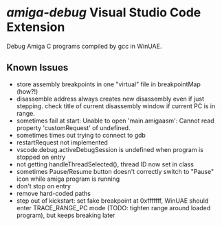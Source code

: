 # _amiga-debug_ Visual Studio Code Extension

Debug Amiga C programs compiled by gcc in WinUAE.

## Known Issues

* store assembly breakpoints in one "virtual" file in breakpointMap (how?!)
* disassemble address always creates new disassembly even if just stepping. check title of current disassembly window if current PC is in range.
* sometimes fail at start: Unable to open 'main.amigaasm': Cannot read property 'customRequest' of undefined.
* sometimes times out trying to connect to gdb
* restartRequest not implemented
* vscode.debug.activeDebugSession is undefined when program is stopped on entry
* not getting handleThreadSelected(), thread ID now set in class
* sometimes Pause/Resume button doesn't correctly switch to "Pause" icon while amiga program is running
* don't stop on entry
* remove hard-coded paths
* step out of kickstart: set fake breakpoint at 0xfffffff, WinUAE should enter TRACE_RANGE_PC mode (TODO: tighten range around loaded program), but keeps breaking later


